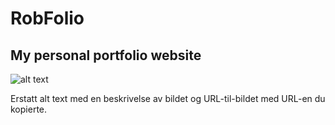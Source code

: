 # RobFolio

## My personal portfolio website

![alt text](https://github.com/Robbelure/rob-folio/blob/main/robfolio-projects.PNGet)


Erstatt alt text med en beskrivelse av bildet og URL-til-bildet med URL-en du kopierte.
